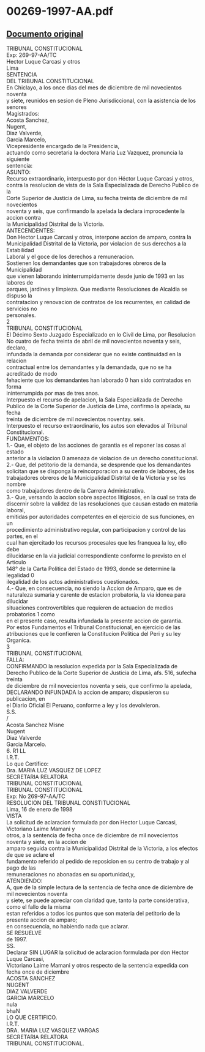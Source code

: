 
00269-1997-AA.pdf
=================
  
[Documento original](https://tc.gob.pe/jurisprudencia/1998/00269-1997-AA.pdf)  
---  
TRIBUNAL CONSTITUCIONAL  
Exp: 269-97-AA/TC  
Hector Luque Carcasi y otros  
Lima  
SENTENCIA  
DEL TRIBUNAL CONSTITUCIONAL  
En Chiclayo, a los once dias del mes de diciembre de mil novecientos noventa  
y siete, reunidos en sesion de Pleno Jurisdiccional, con la asistencia de los senores  
Magistrados:  
Acosta Sanchez,  
Nugent,  
Diaz Valverde,  
Garcia Marcelo,  
Vicepresidente encargado de la Presidencia,  
actuando como secretaria la doctora Maria Luz Vazquez, pronuncia la siguiente  
sentencia:  
ASUNTO:  
Recurso extraordinario, interpuesto por don Héctor Luque Carcasi y otros,  
contra la resolucion de vista de la Sala Especializada de Derecho Publico de la  
Corte Superior de Justicia de Lima, su fecha treinta de diciembre de mil novecientos  
noventa y seis, que confirmando la apelada la declara improcedente la accion contra  
la Municipalidad Distrital de la Victoria.  
ANTECENDENTES:  
Don Hector Luque Carcasi y otros, interpone accion de amparo, contra la  
Municipalidad Distrital de la Victoria, por violacion de sus derechos a la Estabilidad  
Laboral y el goce de los derechos a remuneracion.  
Sostienen los demandantes que son trabajadores obreros de la Municipalidad  
que vienen laborando ininterrumpidamente desde junio de 1993 en las labores de  
parques, jardines y limpieza. Que mediante Resoluciones de Alcaldia se dispuso la  
contratacion y renovacion de contratos de los recurrentes, en calidad de servicios no  
personales.  
2  
TRIBUNAL CONSTITUCIONAL  
El Décimo Sexto Juzgado Especializado en lo Civil de Lima, por Resolucion  
No cuatro de fecha treinta de abril de mil novecientos noventa y seis, declaro,  
infundada la demanda por considerar que no existe continuidad en la relacion  
contractual entre los demandantes y la demandada, que no se ha acreditado de modo  
fehaciente que los demandantes han laborado 0 han sido contratados en forma  
ininterrumpida por mas de tres anos.  
Interpuesto el recurso de apelacion, la Sala Especializada de Derecho  
Publico de la Corte Superior de Justicia de Lima, confirmo la apelada, su fecha  
treinta de diciembre de mil novecientos noventay. seis.  
Interpuesto el recurso extraordinario, los autos son elevados al Tribunal  
Constitucional.  
FUNDAMENTOS:  
1.- Que, el objeto de las acciones de garantia es el reponer las cosas al estado  
anterior a la violacion 0 amenaza de violacion de un derecho constitucional.  
2.- Que, del petitorio de la demanda, se desprende que los demandantes  
solicitan que se disponga la reincorporacion a su centro de labores, de los  
trabajadores obreros de la Municipalidad Distrital de la Victoria y se les nombre  
como trabajadores dentro de la Carrera Administrativa.  
3.- Que, versando la accion sobre aspectos litigiosos, en la cual se trata de  
discernir sobre la validez de las resoluciones que causan estado en materia laboral,  
emitidas por autoridades competentes en el ejercicio de sus funciones, en un  
procedimiento administrativo regular, con participacion y control de las partes, en el  
cual han ejercitado los recursos procesales que les franquea la ley, ello debe  
dilucidarse en la via judicial correspondiente conforme lo previsto en el Articulo  
148° de la Carta Politica del Estado de 1993, donde se determine la legalidad 0  
ilegalidad de los actos administrativos cuestionados.  
4.- Que, en consecuencia, no siendo la Accion de Amparo, que es de  
naturaleza sumaria y carente de estacion probatoria, la via idonea para dilucidar  
situaciones controvertibles que requieren de actuacion de medios probatorios 1 como  
en el presente caso, resulta infundada la presente accion de garantia.  
Por estos Fundamentos el Tribunal Constitucional, en ejercicio de las  
atribuciones que le confieren la Constitucion Politica del Peri y su ley Organica.  
3  
TRIBUNAL CONSTITUCIONAL  
FALLA:  
CONFIRMANDO la resolucion expedida por la Sala Especializada de  
Derecho Publico de la Corte Superior de Justicia de Lima, afs. 516, sufecha treinta  
de diciembre de mil novecientos noventa y seis, que confirmo la apelada,  
DECLARANDO INFUNDADA la accion de amparo; dispusieron su publicacion, en  
el Diario Oficial El Peruano, conforme a ley y los devolvieron.  
S.S.  
 /  
Acosta Sanchez Misne  
Nugent  
Diaz Valverde  
Garcia Marcelo.  
6. R1 LL  
I.R.T.  
Lo que Certifico:  
Dra. MARIA LUZ VASQUEZ DE LOPEZ  
SECRETARIA RELATORA  
TRIBUNAL CONSTITUCIONAL  
TRIBUNAL CONSTITUCIONAL  
Exp: No 269-97-AA/TC  
RESOLUCION DEL TRIBUNAL CONSTITUCIONAL  
Lima, 16 de enero de 1998  
VISTA  
La solicitud de aclaracion formulada por don Hector Luque Carcasi, Victoriano Laime Mamani y  
otros, a la sentencia de fecha once de diciembre de mil novecientos noventa y siete, en la accion de  
amparo seguida contra la Municipalidad Distrital de la Victoria, a los efectos de que se aclare el  
fundamento referido al pedido de reposicion en su centro de trabajo y al pago de las  
remuneraciones no abonadas en su oportunidad,y,  
ATENDIENDO:  
A, que de la simple lectura de la sentencia de fecha once de diciembre de mil novecientos noventa  
y siete, se puede apreciar con claridad que, tanto la parte considerativa, como el fallo de la misma  
estan referidos a todos los puntos que son materia del petitorio de la presente accion de amparo;  
en consecuencia, no habiendo nada que aclarar.  
SE RESUELVE  
de 1997.  
SS.  
Declarar SIN LUGAR la solicitud de aclaracion formulada por don Hector Luque Carcasi,  
Victoriano Laime Mamani y otros respecto de la sentencia expedida con fecha once de diciembre  
ACOSTA SANCHEZ  
NUGENT  
DIAZ VALVERDE  
GARCIA MARCELO  
nula  
bhaN  
LO QUE CERTIFICO.  
I.R.T.  
DRA. MARIA LUZ VASQUEZ VARGAS  
SECRETARIA RELATORA  
TRIBUNAL CONSTITUCIONAL.